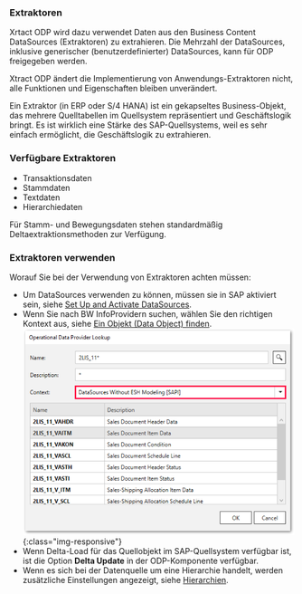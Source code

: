 ### Extraktoren
Xrtact ODP wird dazu verwendet Daten aus den Business Content DataSources (Extraktoren) zu extrahieren. Die Mehrzahl der DataSources, inklusive generischer (benutzerdefinierter) DataSources, kann für ODP freigegeben werden. 

Xtract ODP ändert die Implementierung von Anwendungs-Extraktoren nicht, alle Funktionen und Eigenschaften bleiben unverändert. 

Ein Extraktor (in ERP oder S/4 HANA) ist ein gekapseltes Business-Objekt, das mehrere Quelltabellen im Quellsystem repräsentiert und Geschäftslogik bringt. Es ist wirklich eine Stärke des SAP-Quellsystems, weil es sehr einfach ermöglicht, die Geschäftslogik zu extrahieren. 

### Verfügbare Extraktoren
- Transaktionsdaten
- Stammdaten
- Textdaten
- Hierarchiedaten

Für Stamm- und Bewegungsdaten stehen standardmäßig Deltaextraktionsmethoden zur Verfügung. 

### Extraktoren verwenden

Worauf Sie bei der Verwendung von Extraktoren achten müssen: 

- Um DataSources verwenden zu können, müssen sie in SAP aktiviert sein, siehe [Set Up and Activate DataSources](https://help.sap.com/viewer/7a60944343e543a1ab99e9b2904dab09/CLOUD/en-US/e5d447257a95416190d29638a64a5dfa.html).
- Wenn Sie nach BW InfoProvidern suchen, wählen Sie den richtigen Kontext aus, siehe [Ein Objekt (Data Object) finden](./odp-define). 
![ODP SAPI Search](/img/content/odp/odp-datasource-sapi.png){:class="img-responsive"}
- Wenn Delta-Load für das Quellobjekt im SAP-Quellsystem verfügbar ist, ist die Option **Delta Update** in der ODP-Komponente verfügbar. 
- Wenn es sich bei der Datenquelle um eine Hierarchie handelt, werden zusätzliche Einstellungen angezeigt, siehe [Hierarchien](#hierarchies).
